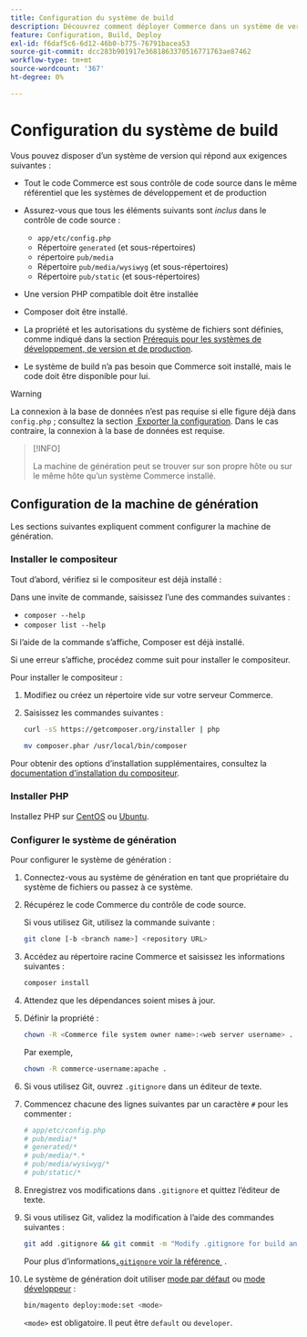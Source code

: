 ```yaml
---
title: Configuration du système de build
description: Découvrez comment déployer Commerce dans un système de version.
feature: Configuration, Build, Deploy
exl-id: f6daf5c6-6d12-46b0-b775-76791bacea53
source-git-commit: dcc283b901917e3681863370516771763ae87462
workflow-type: tm+mt
source-wordcount: '367'
ht-degree: 0%

---
```


# Configuration du système de build

Vous pouvez disposer d’un système de version qui répond aux exigences suivantes :

- Tout le code Commerce est sous contrôle de code source dans le même référentiel que les systèmes de développement et de production
- Assurez-vous que tous les éléments suivants sont _inclus_ dans le contrôle de code source :

   - `app/etc/config.php`
   - Répertoire `generated` (et sous-répertoires)
   - répertoire `pub/media`
   - Répertoire `pub/media/wysiwyg` (et sous-répertoires)
   - Répertoire `pub/static` (et sous-répertoires)

- Une version PHP compatible doit être installée
- Composer doit être installé.
- La propriété et les autorisations du système de fichiers sont définies, comme indiqué dans la section [Prérequis pour les systèmes de développement, de version et de production](../deployment/technical-details.md).
- Le système de build n’a pas besoin que Commerce soit installé, mais le code doit être disponible pour lui.

>[!WARNING]
>
>La connexion à la base de données n’est pas requise si elle figure déjà dans `config.php` ; consultez la section [&#x200B; Exporter la configuration](../cli/export-configuration.md). Dans le cas contraire, la connexion à la base de données est requise.

>[!INFO]
>
>La machine de génération peut se trouver sur son propre hôte ou sur le même hôte qu’un système Commerce installé.

## Configuration de la machine de génération

Les sections suivantes expliquent comment configurer la machine de génération.

### Installer le compositeur

Tout d’abord, vérifiez si le compositeur est déjà installé :

Dans une invite de commande, saisissez l’une des commandes suivantes :

- `composer --help`
- `composer list --help`

Si l’aide de la commande s’affiche, Composer est déjà installé.

Si une erreur s’affiche, procédez comme suit pour installer le compositeur.

Pour installer le compositeur :

1. Modifiez ou créez un répertoire vide sur votre serveur Commerce.

1. Saisissez les commandes suivantes :

   ```bash
   curl -sS https://getcomposer.org/installer | php
   ```

   ```bash
   mv composer.phar /usr/local/bin/composer
   ```

Pour obtenir des options d’installation supplémentaires, consultez la [documentation d’installation du compositeur][composer].

### Installer PHP

Installez PHP sur [CentOS] ou [Ubuntu].

### Configurer le système de génération

Pour configurer le système de génération :

1. Connectez-vous au système de génération en tant que propriétaire du système de fichiers ou passez à ce système.
1. Récupérez le code Commerce du contrôle de code source.

   Si vous utilisez Git, utilisez la commande suivante :

   ```bash
   git clone [-b <branch name>] <repository URL>
   ```

1. Accédez au répertoire racine Commerce et saisissez les informations suivantes :

   ```bash
   composer install
   ```

1. Attendez que les dépendances soient mises à jour.
1. Définir la propriété :

   ```bash
   chown -R <Commerce file system owner name>:<web server username> .
   ```

   Par exemple,

   ```bash
   chown -R commerce-username:apache .
   ```

1. Si vous utilisez Git, ouvrez `.gitignore` dans un éditeur de texte.
1. Commencez chacune des lignes suivantes par un caractère `#` pour les commenter :

   ```conf
   # app/etc/config.php
   # pub/media/*
   # generated/*
   # pub/media/*.*
   # pub/media/wysiwyg/*
   # pub/static/*
   ```

1. Enregistrez vos modifications dans `.gitignore` et quittez l’éditeur de texte.
1. Si vous utilisez Git, validez la modification à l’aide des commandes suivantes :

   ```bash
   git add .gitignore && git commit -m "Modify .gitignore for build and production"
   ```

   Pour plus d’informations[`.gitignore` voir la référence &#x200B;](../reference/config-reference-gitignore.md) .

1. Le système de génération doit utiliser [mode par défaut](../bootstrap/application-modes.md#default-mode) ou [mode développeur](../bootstrap/application-modes.md#developer-mode) :

   ```bash
   bin/magento deploy:mode:set <mode>
   ```

   `<mode>` est obligatoire. Il peut être `default` ou `developer`.

<!-- Link Definitions -->

[CentOS]: https://wiki.centos.org/HowTos/php7
[composer]: https://getcomposer.org/download/
[Ubuntu]: https://help.ubuntu.com/lts/serverguide/php.html
